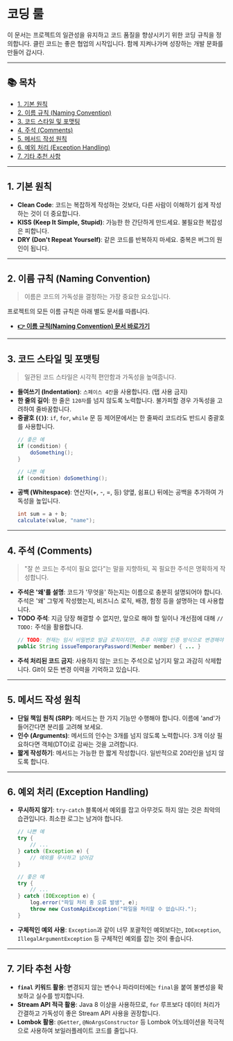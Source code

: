 # 코딩 룰

이 문서는 프로젝트의 일관성을 유지하고 코드 품질을 향상시키기 위한 코딩 규칙을 정의합니다.
클린 코드는 좋은 협업의 시작입니다. 함께 지켜나가며 성장하는 개발 문화를 만들어 갑시다.

---

## 📚 목차
- [1. 기본 원칙](#1-기본-원칙)
- [2. 이름 규칙 (Naming Convention)](#2-이름-규칙-naming-convention)
- [3. 코드 스타일 및 포맷팅](#3-코드-스타일-및-포맷팅)
- [4. 주석 (Comments)](#4-주석-comments)
- [5. 메서드 작성 원칙](#5-메서드-작성-원칙)
- [6. 예외 처리 (Exception Handling)](#6-예외-처리-exception-handling)
- [7. 기타 추천 사항](#7-기타-추천-사항)

---

## 1. 기본 원칙

- **Clean Code**: 코드는 복잡하게 작성하는 것보다, 다른 사람이 이해하기 쉽게 작성하는 것이 더 중요합니다.
- **KISS (Keep It Simple, Stupid)**: 가능한 한 간단하게 만드세요. 불필요한 복잡성은 피합니다.
- **DRY (Don't Repeat Yourself)**: 같은 코드를 반복하지 마세요. 중복은 버그의 원인이 됩니다.

---

## 2. 이름 규칙 (Naming Convention)

> 이름은 코드의 가독성을 결정하는 가장 중요한 요소입니다.

프로젝트의 모든 이름 규칙은 아래 별도 문서를 따릅니다.
- **[👉 이름 규칙(Naming Convention) 문서 바로가기](./rule_naming.md)**

---

## 3. 코드 스타일 및 포맷팅

> 일관된 코드 스타일은 시각적 편안함과 가독성을 높여줍니다.

- **들여쓰기 (Indentation)**: `스페이스 4칸`을 사용합니다. (탭 사용 금지)
- **한 줄의 길이**: 한 줄은 `120자`를 넘지 않도록 노력합니다. 불가피할 경우 가독성을 고려하여 줄바꿈합니다.
- **중괄호 (`{}`)**: `if`, `for`, `while` 문 등 제어문에서는 한 줄짜리 코드라도 반드시 중괄호를 사용합니다.
  ```java
  // 좋은 예
  if (condition) {
      doSomething();
  }

  // 나쁜 예
  if (condition) doSomething();
  ```
- **공백 (Whitespace)**: 연산자(+, -, =, 등) 양옆, 쉼표(,) 뒤에는 공백을 추가하여 가독성을 높입니다.
  ```java
  int sum = a + b;
  calculate(value, "name");
  ```

---

## 4. 주석 (Comments)

> "잘 쓴 코드는 주석이 필요 없다"는 말을 지향하되, 꼭 필요한 주석은 명확하게 작성합니다.

- **주석은 '왜'를 설명**: 코드가 '무엇을' 하는지는 이름으로 충분히 설명되어야 합니다. 주석은 '왜' 그렇게 작성했는지, 비즈니스 로직, 배경, 함정 등을 설명하는 데 사용합니다.
- **TODO 주석**: 지금 당장 해결할 수 없지만, 앞으로 해야 할 일이나 개선점에 대해 `// TODO:` 주석을 활용합니다.
  ```java
  // TODO: 현재는 임시 비밀번호 발급 로직이지만, 추후 이메일 인증 방식으로 변경해야 함
  public String issueTemporaryPassword(Member member) { ... }
  ```
- **주석 처리된 코드 금지**: 사용하지 않는 코드는 주석으로 남기지 말고 과감히 삭제합니다. Git이 모든 변경 이력을 기억하고 있습니다.

---

## 5. 메서드 작성 원칙

- **단일 책임 원칙 (SRP)**: 메서드는 한 가지 기능만 수행해야 합니다. 이름에 'and'가 들어간다면 분리를 고려해 보세요.
- **인수 (Arguments)**: 메서드의 인수는 3개를 넘지 않도록 노력합니다. 3개 이상 필요하다면 객체(DTO)로 감싸는 것을 고려합니다.
- **짧게 작성하기**: 메서드는 가능한 한 짧게 작성합니다. 일반적으로 20라인을 넘지 않도록 합니다.

---

## 6. 예외 처리 (Exception Handling)

- **무시하지 않기**: `try-catch` 블록에서 예외를 잡고 아무것도 하지 않는 것은 최악의 습관입니다. 최소한 로그는 남겨야 합니다.
  ```java
  // 나쁜 예
  try {
      // ...
  } catch (Exception e) {
      // 예외를 무시하고 넘어감
  }

  // 좋은 예
  try {
      // ...
  } catch (IOException e) {
      log.error("파일 처리 중 오류 발생", e);
      throw new CustomApiException("파일을 처리할 수 없습니다.");
  }
  ```
- **구체적인 예외 사용**: `Exception`과 같이 너무 포괄적인 예외보다는, `IOException`, `IllegalArgumentException` 등 구체적인 예외를 잡는 것이 좋습니다.

---

## 7. 기타 추천 사항

- **`final` 키워드 활용**: 변경되지 않는 변수나 파라미터에는 `final`을 붙여 불변성을 확보하고 실수를 방지합니다.
- **Stream API 적극 활용**: Java 8 이상을 사용하므로, `for` 루프보다 데이터 처리가 간결하고 가독성이 좋은 Stream API 사용을 권장합니다.
- **Lombok 활용**: `@Getter`, `@NoArgsConstructor` 등 Lombok 어노테이션을 적극적으로 사용하여 보일러플레이트 코드를 줄입니다.